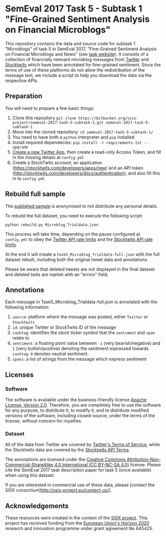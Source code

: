 # SemEval 2017 Task 5 - Subtask 1 "Fine-Grained Sentiment Analysis on Financial Microblogs"

This repository contains the data and source code for subtask 1 "Microblogs" of task 5 in SemEval 2017, "Fine-Grained Sentiment Analysis on Financial Microblogs and News" (see [task website](http://alt.qcri.org/semeval2017/task5/)).
It consists of a collection of financially relevant microblog messages from [Twitter](https://twitter.com/) and [Stocktwits](http://stocktwits.com/) which have been annotated for fine-grained sentiment. Since the terms of use of these platforms do not allow the redistribution of the message text, we include a script to help you download the data via the respective APIs.

## Preparation

You will need to prepare a few basic things:

1. Clone this repository `git clone https://bitbucket.org/ssix-project/semeval-2017-task-5-subtask-1.git semeval-2017-task-5-subtask-1`
2. Move into the cloned repository: `cd semeval-2017-task-5-subtask-1/`
3. You need to have both a `python` interpreter and `pip` installed
4. Install required dependecies: `pip install -r requirements.txt --upgrade`
5. [Create a new Twitter App](https://apps.twitter.com/app/new), then create a
   read-only Access Token, and fill in the missing details at `config.yml`
6. Create a StockTwits account, an application (https://stocktwits.com/developers/apps/new) and an API token (http://stocktwits.com/developers/docs/authentication), and also fill this in to `config.yml`


## Rebuild full sample

The [published sample](https://bitbucket.org/ssix-project/semeval-2017-task-5-subtask-1/src/75f7bd9f2e7ebf9e5e211b301447c55e90512c2e/Microblog_Trialdata.json?fileviewer=file-view-default)
is anonymised to not distribute any personal details.

To rebuild the full dataset, you need to execute the following script:

    python rebuild.py Microblog_Trialdata.json

This process will take time, depending on the pause configured at `config.yml`
to obey the [Twitter API rate limits](https://dev.twitter.com/rest/public/rate-limiting) and the [Stocktwits API rate limits](http://stocktwits.com/developers/docs/rate_limiting).

At the end it will create a `Task5_Microblog_Trialdata-full.json` with the full dataset rebuilt,
including both the original tweet data and annotations.

Please be aware that deleted tweets are not displayed in the final dataset and deleted twits are market with an "errors" field. 


## Annotations

Each message in Task5_Microblog_Trialdata-full.json is annotated with the following information:
1. `source`: platform where the message was posted, either `Twitter` or `Stocktwits`
2. `id`: unique Twitter or StockTwits ID of the message
3. `cashtag`: identifies the stock ticker symbol that the `sentiment` and `span` relate to
4. `sentiment`: a floating point value between `-1` (very bearish/negative) and `1` (very bullish/positive) denoting the sentiment expressed towards `cashtag`. `0` denotes neutral sentiment.
5. `spans`: a list of strings from the message which express sentiment

## Licenses

### Software

The software is available under the business-friendly license
[Apache License, Version 2.0](http://www.apache.org/licenses/LICENSE-2.0).
Therefore, you are completely free to use the software for any purpose,
to distribute it, to modify it, and to distribute modified versions of the software,
including closed-source, under the terms of the license, without concern for royalties.

### Dataset

All of the data from Twitter are covered by [Twitter's Terms of Service](https://dev.twitter.com/terms/api-terms), while the Stocktwits data are covered by the [Stocktwits API Terms](http://stocktwits.com/developers/api-terms).

The annotations are licensed under the [Creative Commons Attribution-Non-Commercial-ShareAlike 4.0 International (CC BY-NC-SA 4.0)](https://creativecommons.org/licenses/by-nc-sa/4.0/) license.
Please cite the SemEval 2017 task description paper for task 5 (once available) when using this dataset.

If you are interested in commercial use of these data, please [contact the SSIX consortium|http://ssix-project.eu/contact-us/].

## Acknowledgements

These resources were created in the context of the [SSIX project](http://ssix-project.eu/).
This project has received funding from the 
[European Union's Horizon 2020](https://ec.europa.eu/programmes/horizon2020/) 
research and innovation programme under grant agreement No 645425.